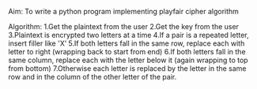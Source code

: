 Aim: To write a python program implementing playfair cipher algorithm

Algorithm:
1.Get the plaintext from the user
2.Get the key from the user
3.Plaintext is encrypted two letters at a time
4.If a pair is a repeated letter, insert filler like 'X’
5.If both letters fall in the same row, replace each with letter to right (wrapping back to start from end)
6.If both letters fall in the same column, replace each with the letter below it (again wrapping to top from bottom)
7.Otherwise each letter is replaced by the letter in the same row and in the column of the other letter of the pair.